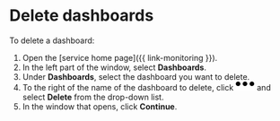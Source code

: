 # Delete dashboards

To delete a dashboard:

1. Open the [service home page]({{ link-monitoring }}).
1. In the left part of the window, select **Dashboards**.
1. Under **Dashboards**, select the dashboard you want to delete.
1. To the right of the name of the dashboard to delete, click ![image](../../../_assets/horizontal-ellipsis.svg) and select **Delete** from the drop-down list.
1. In the window that opens, click **Continue**.
